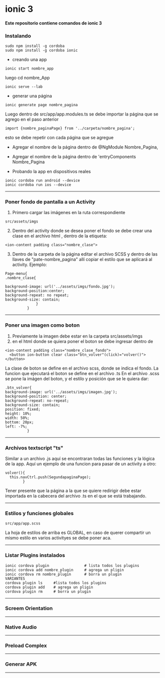 # ionic 3
#### Este repositorio contiene comandos de ionic 3


### Instalando
```
sudo npm install -g cordoba
sudo npm install -g cordoba ionic
```


- creando una app
```
ionic start nombre_app
```
luego cd nombre_App
```
ionic serve --lab
```

- generar una página
```
ionic generate page nombre_pagina
```
Luego dentro de src/app/app.modules.ts se debe importar la página que se agrego en el paso anterior
```
import {nombre_paginaPage} from '../carpeta/nombre_pagina';
```
esto se debe repetir con cada página que se agregue

- Agregar el nombre de la página dentro de @NgModule Nombre_Pagina,
- Agregar el nombre de la página dentro de 'entryComponents Nombre_Pagina

- Probando la app en dispositivos reales
```
ionic cordoba run android --device
ionic cordoba run ios --device
```
_____________________________________________________________________________________________________
### Poner fondo de pantalla a un Actívity

1. Primero cargar las imágenes en la ruta correspondiente
```
src/assets/imgs
```

2. Dentro del activity donde se desea poner el fondo se debe crear una clase en el archivo html , dentro de la etiqueta: 
```
<ion-content padding class="nombre_clase">
```

3. Dentro de la carpeta de la página editar el archivo SCSS y dentro de las llaves de "pate-nombre_pagina" allí copiar el estilo que se aplicará al activity. Ejemplo:
```
Page-menu{
.nombre_clase{

background-image: url('../assets/imgs/fondo.jpg');
background-position:center;
background-repeat: no repeat;
background-size: contain;
              }
          }
```
_____________________________________________________________________________________________________

### Poner una imagen como boton

1. Previamente la imagen debe estar en la carpeta src/assets/imgs
2. en el html donde se quiera poner el boton se debe ingresar dentro de <ion-content padding>
```
<ion-content padding class="nombre_clase_fondo">
  <button ion-button clear class="btn_volver"(click)="volver()"></button>
```
La clase de boton se define en el archivo scss, donde se indica el fondo.
La funcion que ejecutará el boton se define en el archivo .ts
En el archivo .scss se pone la imágen del boton, y el estilo y posición que se le quiera dar:
```
.btn_volver{
background-image: url('../assets/imgs/imagen.jpg');
background-position: center;
background-repeat: no-repeat;
background-size: contain;
position: fixed;
height: 10%;
width: 50%;
bottom: 20px;
left: -7%;
          }
```
  
_____________________________________________________________________________________________________

### Archivos textscript "ts"

Similar a un archivo .js aquí se encontraran todas las funciones y la lógica de la app. Aquí un ejemplo de una funcion para pasar de un activity a otro:
```
volver(){
  this.navCtrl.push(SegundapaginaPage);
        }
```

Tener presente que la página a la que se quiere redirigir debe estar importada en la cabecera del archivo .ts en el que se está trabajando.

_____________________________________________________________________________________________________
### Estilos y funciones globales

```
src/app/app.scss
```
La hoja de estilos de arriba es GLOBAL, en caso de querer compartir un mismo estilo en varios activityes se debe poner aca.
_____________________________________________________________________________________________________

### Listar Plugins instalados

```
ionic cordova plugin                # lista todos los plugins
ionic cordova add nombre_plugin     # agrega un pligin
ionic cordova rm nombre_plugin      # borra un plugin
VARIANTES
cordova plugin ls     #lista todos los plugins
cordova plugin add    # agrega un pligin
cordova plugin rm     # borra un plugin
```
_____________________________________________________________________________________________________
### Screem Orientation


_____________________________________________________________________________________________________
### Native Audio



_____________________________________________________________________________________________________
### Preload Complex



_____________________________________________________________________________________________________
### Generar APK



_____________________________________________________________________________________________________







